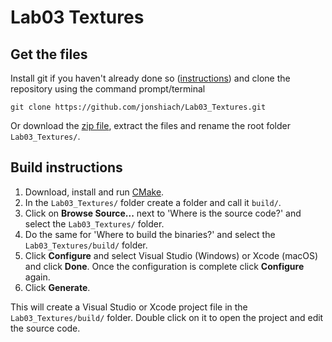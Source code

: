 # Lab03 Textures

## Get the files

Install git if you haven't already done so ([instructions](https://github.com/git-guides/install-git)) and clone the repository using the command prompt/terminal

```
git clone https://github.com/jonshiach/Lab03_Textures.git
```

Or download the [zip file](https://github.com/jonshiach/Lab03_Textures/zipball/master/), extract the files and rename the root folder `Lab03_Textures/`.

## Build instructions

1. Download, install and run <a href="https://www.cmake.org" target="_blank">CMake</a>.
2. In the `Lab03_Textures/` folder create a folder and call it `build/`.
3. Click on **Browse Source...** next to 'Where is the source code?' and select the `Lab03_Textures/` folder.
4. Do the same for 'Where to build the binaries?' and select the `Lab03_Textures/build/` folder.
5. Click **Configure** and select Visual Studio (Windows) or Xcode (macOS) and click **Done**. Once the configuration is complete click **Configure** again.
6. Click **Generate**.

This will create a Visual Studio or Xcode project file in the `Lab03_Textures/build/` folder. Double click on it to open the project and edit the source code.

